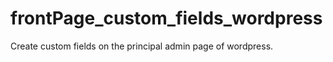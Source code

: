 # frontPage_custom_fields_wordpress
Create custom fields on the principal admin page of wordpress. 
